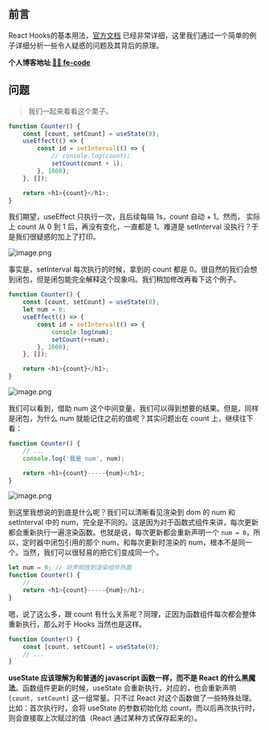 ## 前言
React Hooks的基本用法，[官方文档](https://react.docschina.org/docs/hooks-intro.html) 已经非常详细，这里我们通过一个简单的例子详细分析一些令人疑惑的问题及其背后的原理。

**个人博客地址 [🍹🍰 fe-code](https://github.com/wuyawei/fe-code)**

## 问题
> 我们一起来看看这个栗子。

``` javascript
function Counter() {
    const [count, setCount] = useState(0);
    useEffect(() => {
        const id = setInterval(() => {
            // console.log(count);
            setCount(count + 1);
        }, 1000);
    }, []);

    return <h1>{count}</h1>;
}
```
我们期望，useEffect 只执行一次，且后续每隔 1s，count 自动 + 1。然而， 实际上 count 从 0 到 1 后，再没有变化，一直都是 1。难道是 setInterval 没执行？于是我们很疑惑的加上了打印。

![image.png](https://i.loli.net/2019/09/10/loHQOmKT9G7buM4.png)

事实是，setInterval 每次执行的时候，拿到的 count 都是 0。很自然的我们会想到闭包，但是闭包能完全解释这个现象吗。我们稍加修改再看下这个例子。

``` javascript
function Counter() {
    const [count, setCount] = useState(0);
    let num = 0;
    useEffect(() => {
        const id = setInterval(() => {
            console.log(num);
            setCount(++num);
        }, 1000);
    }, []);

    return <h1>{count}</h1>;
}
```

![image.png](https://i.loli.net/2019/09/10/7poFOdhnBiKtwTZ.png)

我们可以看到，借助 num 这个中间变量，我们可以得到想要的结果。但是，同样是闭包，为什么 num 就能记住之前的值呢？其实问题出在 count 上，继续往下看：

``` javascript
function Counter() {
    // ...
    console.log('我是 num', num);

    return <h1>{count}-----{num}</h1>;
}
```

![image.png](https://i.loli.net/2019/09/10/mYOcVkM1ASXED8a.png)

到这里我想说的到底是什么呢？我们可以清晰看见渲染到 dom 的 num 和 setInterval 中的 num，完全是不同的。这是因为对于函数式组件来讲，每次更新都会重新执行一遍渲染函数。也就是说，每次更新都会重新声明一个 `num = 0`，所以，定时器中闭包引用的那个 num，和每次更新时渲染的 num，根本不是同一个。当然，我们可以很轻易的把它们变成同一个。

``` javascript
let num = 0; // 将声明放到渲染组件外面
function Counter() {
    // ...
    return <h1>{count}-----{num}</h1>;
}
```

嗯，说了这么多，跟 count 有什么关系呢？同理，正因为函数组件每次都会整体重新执行，那么对于 Hooks 当然也是这样。

``` javascript
function Counter() {
    const [count, setCount] = useState(0);
    // ...
}
```
**useState 应该理解为和普通的 javascript 函数一样，而不是 React 的什么黑魔法**。函数组件更新的时候，useState 会重新执行，对应的，也会重新声明 `[count, setCount]` 这一组常量。只不过 React 对这个函数做了一些特殊处理。比如：首次执行时，会将 useState 的参数初始化给 count，而以后再次执行时，则会直接取上次赋过的值（React 通过某种方式保存起来的）。